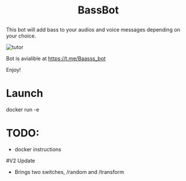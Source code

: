 # <p align="center">BassBot

This bot will add bass to your audios and voice messages depending on your choice.

![tutor](https://github.com/karaz159/bass_bot/blob/master/stuff/pic/tutor.gif)

Bot is avialible at https://t.me/Baasss_bot

Enjoy!


# Launch
docker run -e

# TODO:

* docker instructions

#V2 Update
* Brings two switches, /random and /transform 
